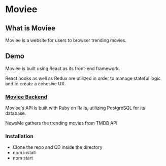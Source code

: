 # Moviee

## What is Moviee

Moviee is a website for users to browser trending movies.

## Demo

Moviee is built using React as its front-end framework.

React hooks as well as Redux are utilized in order to manage stateful logic and to create a cohesive UX.

### [Moviee Backend](https://github.com/ChenyunZhang/movie_assessment_backend)

Moviee's API is built with Ruby on Rails, utilizing PostgreSQL for its database.

NewsMe gathers the trending movies from TMDB API

### Installation
- Clone the repo and CD inside the directory
- npm install
- npm start 
